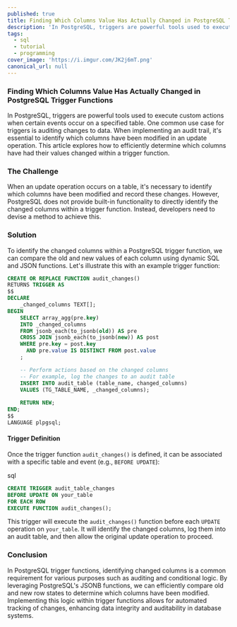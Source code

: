 ```yaml
---
published: true
title: Finding Which Columns Value Has Actually Changed in PostgreSQL Trigger Functions
description: 'In PostgreSQL, triggers are powerful tools used to execute custom actions when certain events occur on a specified table.'
tags:
  - sql
  - tutorial
  - programming
cover_image: 'https://i.imgur.com/JK2j6mT.png'
canonical_url: null
---
```


### Finding Which Columns Value Has Actually Changed in PostgreSQL Trigger Functions

In PostgreSQL, triggers are powerful tools used to execute custom actions when certain events occur on a specified table. One common use case for triggers is auditing changes to data. When implementing an audit trail, it's essential to identify which columns have been modified in an update operation. This article explores how to efficiently determine which columns have had their values changed within a trigger function.

### The Challenge

When an update operation occurs on a table, it's necessary to identify which columns have been modified and record these changes. However, PostgreSQL does not provide built-in functionality to directly identify the changed columns within a trigger function. Instead, developers need to devise a method to achieve this.

### Solution

To identify the changed columns within a PostgreSQL trigger function, we can compare the old and new values of each column using dynamic SQL and JSON functions. Let's illustrate this with an example trigger function:

```sql
CREATE OR REPLACE FUNCTION audit_changes()
RETURNS TRIGGER AS
$$
DECLARE
    _changed_columns TEXT[];
BEGIN
    SELECT array_agg(pre.key)
    INTO _changed_columns
    FROM jsonb_each(to_jsonb(old)) AS pre
    CROSS JOIN jsonb_each(to_jsonb(new)) AS post
    WHERE pre.key = post.key
      AND pre.value IS DISTINCT FROM post.value
    ;

    -- Perform actions based on the changed columns
    -- For example, log the changes to an audit table
    INSERT INTO audit_table (table_name, changed_columns)
    VALUES (TG_TABLE_NAME, _changed_columns);
    
    RETURN NEW;
END;
$$
LANGUAGE plpgsql;
```

#### Trigger Definition

Once the trigger function `audit_changes()` is defined, it can be associated with a specific table and event (e.g., `BEFORE UPDATE`):

sql
```sql
CREATE TRIGGER audit_table_changes
BEFORE UPDATE ON your_table
FOR EACH ROW
EXECUTE FUNCTION audit_changes();
```

This trigger will execute the `audit_changes()` function before each `UPDATE` operation on `your_table`. It will identify the changed columns, log them into an audit table, and then allow the original update operation to proceed.

### Conclusion

In PostgreSQL trigger functions, identifying changed columns is a common requirement for various purposes such as auditing and conditional logic. By leveraging PostgreSQL's JSONB functions, we can efficiently compare old and new row states to determine which columns have been modified. Implementing this logic within trigger functions allows for automated tracking of changes, enhancing data integrity and auditability in database systems.
